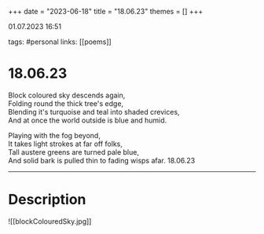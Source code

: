 +++
date = "2023-06-18"
title = "18.06.23"
themes = []
+++

01.07.2023 16:51

tags: #personal
links: [[poems]]

# 18.06.23
Block coloured sky descends again,  
Folding round the thick tree's edge,  
Blending it's turquoise and teal into shaded crevices,  
And at once the world outside is blue and humid.  
  
Playing with the fog beyond,  
It takes light strokes at far off folks,  
Tall austere greens are turned pale blue,  
And solid bark is pulled thin to fading wisps afar.
18.06.23

---
# Description
![[blockColouredSky.jpg]]